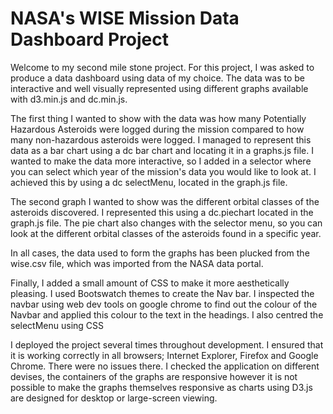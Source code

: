 <h1> NASA's WISE Mission Data Dashboard Project</h1>
<p> Welcome to my second mile stone project. For this project, I was asked to produce
a data dashboard using data of my choice. The data was to be interactive and well visually
represented using different graphs available with d3.min.js and dc.min.js. </p>
<p> The first thing I wanted to show with the data was how many Potentially Hazardous Asteroids
were logged during the mission compared to how many non-hazardous asteroids were logged. I managed 
to represent this data as a bar chart using a dc bar chart and locating it in a graphs.js file.
I wanted to make the data more interactive, so I added in a selector where you can select which year
of the mission's data you would like to look at. I achieved this by using a dc selectMenu, located in 
the graph.js file. </p>
<p> The second graph I wanted to show was the different orbital classes of the asteroids discovered.
I represented this using a dc.piechart located in the graph.js file. The pie chart also changes with 
the selector menu, so you can look at the different orbital classes of the asteroids found in a specific
year. </p>
<p> In all cases, the data used to form the graphs has been plucked from the wise.csv file, which was imported
from the NASA data portal. </p>
<p> Finally, I added a small amount of CSS to make it more aesthetically pleasing. I used Bootswatch themes to 
create the Nav bar. I inspected the navbar using web dev tools on google chrome to find out the colour of the
Navbar and applied this colour to the text in the headings. I also centred the selectMenu using CSS </p>
<P> I deployed the project several times throughout development. I ensured that it is working correctly in all 
browsers; Internet Explorer, Firefox and Google Chrome. There were no issues there. I checked the application
on different devises, the containers of the graphs are responsive however it is not possible to make the graphs
themselves responsive as charts using D3.js are designed for desktop or large-screen viewing.  </p>